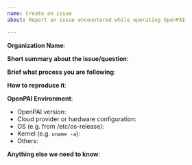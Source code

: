```yaml
---
name: Create an issue
about: Report an issue encountered while operating OpenPAI

---
```


<!-- Please use this template while reporting an issue and provide as much info as possible. Not doing so may result in your bug not being addressed in a timely manner. Thanks!-->


**Organization Name**: 

<!--This information is optional, but you are highly encourage to leave this reference info for us to know better about the context.!-->

**Short summary about the issue/question**:

**Brief what process you are following**: 

<!--(1) Please fill this for deployment related issues: 
- Operating type: Initial deployment / upgrading / operating etc.
- Brief what deployment process you are following -->

<!--(2) Please fill this for user job related issues: 
- Job json config file
- Exception log
- Brief what process you are following -->

**How to reproduce it**: 

<!--Fill the following information if your issue need diagnostic support from the team, as minimally and precisely as possible!-->

**OpenPAI Environment**:
- OpenPAI version:
- Cloud provider or hardware configuration:
- OS (e.g. from /etc/os-release):
- Kernel (e.g. `uname -a`):
- Others:

**Anything else we need to know**:
